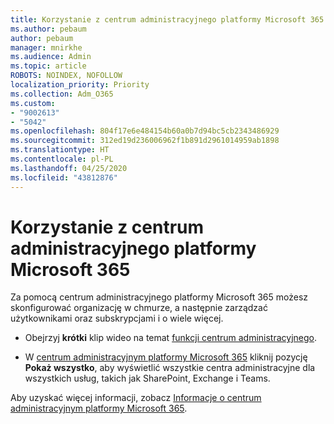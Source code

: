 ```yaml
---
title: Korzystanie z centrum administracyjnego platformy Microsoft 365
ms.author: pebaum
author: pebaum
manager: mnirkhe
ms.audience: Admin
ms.topic: article
ROBOTS: NOINDEX, NOFOLLOW
localization_priority: Priority
ms.collection: Adm_O365
ms.custom:
- "9002613"
- "5042"
ms.openlocfilehash: 804f17e6e484154b60a0b7d94bc5cb2343486929
ms.sourcegitcommit: 312ed19d236006962f1b891d2961014959ab1898
ms.translationtype: HT
ms.contentlocale: pl-PL
ms.lasthandoff: 04/25/2020
ms.locfileid: "43812876"
---
```

# <a name="using-the-microsoft-365-admin-center"></a>Korzystanie z centrum administracyjnego platformy Microsoft 365

Za pomocą centrum administracyjnego platformy Microsoft 365 możesz skonfigurować organizację w chmurze, a następnie zarządzać użytkownikami oraz subskrypcjami i o wiele więcej.

- Obejrzyj **krótki** klip wideo na temat [funkcji centrum administracyjnego](https://www.microsoft.com/videoplayer/embed/RWfvDL).

- W [centrum administracyjnym platformy Microsoft 365](https://admin.microsoft.com/AdminPortal/Home#/homepage) kliknij pozycję **Pokaż wszystko**, aby wyświetlić wszystkie centra administracyjne dla wszystkich usług, takich jak SharePoint, Exchange i Teams.

Aby uzyskać więcej informacji, zobacz [Informacje o centrum administracyjnym platformy Microsoft 365](https://docs.microsoft.com/microsoft-365/admin/admin-overview/about-the-admin-center).
